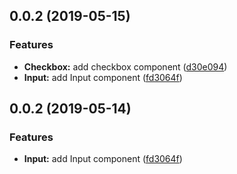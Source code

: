 ## 0.0.2 (2019-05-15)


### Features

* **Checkbox:** add checkbox component ([d30e094](https://github.com/logcas/Triangle/commit/d30e094))
* **Input:** add Input component ([fd3064f](https://github.com/logcas/Triangle/commit/fd3064f))



## 0.0.2 (2019-05-14)


### Features

* **Input:** add Input component ([fd3064f](https://github.com/logcas/Triangle/commit/fd3064f))



